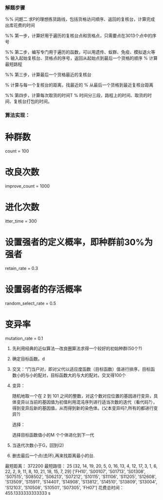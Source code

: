 ### 解题步骤
%% 问题二 求P的理想拣货路线，包括货格访问顺序、返回的复核台，计算完成出库花费的时间

%% 第一步，计算好用于遍历的复核台点和货格点，只需要点在3013个点中的序号

%% 第二步，编写专门用于遍历的函数，可以用遗传、蚁群、免疫、模拟退火等
% 输入起始复核台、货格点的序号，返回从起始点到最后一个货格的顺序
% 计算最短路程

%% 第三步，计算最后一个货格最近的复核台

% 计算与每一个复核台的距离，找最近的
% 从最后一个货格到最近复核台距离

%% 第四步，计算每次取货的时间T
% 时间分三段，路程上的时间、取货的时间、复核台打包的时间。





### 算法实现：

# 种群数
count = 100
# 改良次数
improve_count = 1000
# 进化次数
itter_time = 300
# 设置强者的定义概率，即种群前30%为强者
retain_rate = 0.3
# 设置弱者的存活概率
random_select_rate = 0.5
# 变异率
mutation_rate = 0.1

1. 先利用经典的近似算法—改良圈算法求得一个较好的初始种群(50个?)

2. 确定目标函数。d

3. 交叉：“门当户对，即对父代以适应度函数（目标函数）值进行排序，目标函数小的与小的配对，目标函数大的与大的配对。交叉得100个

4. 变异：

   随机地取一个在 2 到 101 之间的整数，对这个数对应位置的基因进行变异，具体变异以当前的基因值为初值利用混沌序列进行适当次数的迭代（看代码?），得到变异后新的基因值，从而得到新的染色体。(父本变异吗?,所有的都进行变异?)

   选择：

   选择目标函数值小的M 个个体进化到下一代

5. 当迭代次数小于G，回到(2)
6. 删去最后一个点(去环),再来找距离最小的台.

最短距离： 372200
最短路径： 25 [32, 14, 19, 20, 5, 0, 16, 13, 4, 12, 17, 3, 1, 6, 22, 2, 9, 11, 8, 10, 21, 18, 15, 7, 29]
['FH10', 'S00107', 'S01713', 'S01308', 'S07515', 'S08502', 'S06213', 'S07212', 'S10115', 'S11106', 'S11205', 'S12608', 'S13509', 'S15911', 'S14401', 'S14908', 'S13812', 'S14510', 'S13809', 'S13004', 'S12103', 'S10508', 'S10501', 'S07305', 'FH07']
花费总时间： 455.1333333333333 s

